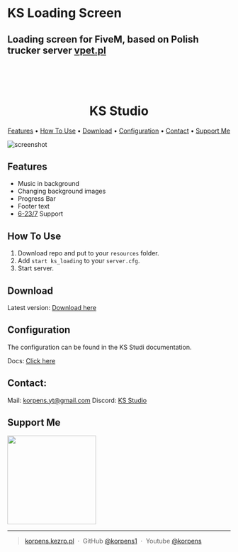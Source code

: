 KS Loading Screen
====================================================================================================================================

Loading screen for FiveM, based on Polish trucker server [vpet.pl](https://vpet.pl)
------------------------------------------------------------------

<h1 align="center">
  <br>
  <!-- <a href="http://www.amitmerchant.com/electron-markdownify"><img src="https://raw.githubusercontent.com/amitmerchant1990/electron-markdownify/master/app/img/markdownify.png" alt="Markdownify" width="200"></a> -->
  <br>
  KS Studio
  <br>
</h1>

<p align="center">
  <a href="#features">Features</a> •
  <a href="#how-to-use">How To Use</a> •
  <a href="#download">Download</a> •
  <a href="#configuration">Configuration</a> •
  <a href="#contact">Contact</a> •
  <a href="#support-me">Support Me</a>
</p>

![screenshot](https://korpens.kezrp.pl/cdn/chrome_WVUMSI9sN2.jpg)

## Features

* Music in background
* Changing background images
* Progress Bar
* Footer text
* [6-23/7](https://ks-code.mintlify.app/wstep) Support

## How To Use

1. Download repo and put to your `resources` folder.
2. Add `start ks_loading` to your `server.cfg`.
3. Start server.

## Download

Latest version: [Download here](https://github.com/korpens1/KS_Loading/releases/tag/v1.0.0)

## Configuration

The configuration can be found in the KS Studi documentation.

Docs: [Click here](https://ks-code.mintlify.app/gh/ks_loading)

## Contact:

Mail: [korpens.yt@gmail.com](mailto:korpens.yt@gmail.com)
Discord: [KS Studio](https://discord.gg/CzvAPktpns)

## Support Me

<a href="https://www.buymeacoffee.com/korpens"><img src="https://cdn.buymeacoffee.com/buttons/v2/default-yellow.png" width="200" /></a>

---

> [korpens.kezrp.pl](https://korpens.kezrp.pl) &nbsp;&middot;&nbsp;
> GitHub [@korpens1](https://github.com/korpens1) &nbsp;&middot;&nbsp;
> Youtube [@korpens](https://www.youtube.com/channel/UCLvxS06h9HKl475rvZ5xq5g)

